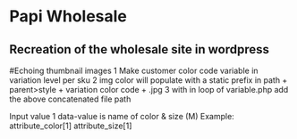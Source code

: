 # Papi Wholesale
## Recreation of the wholesale site in wordpress

#Echoing thumbnail images
1 Make customer color code variable in variation level per sku
2 img color will populate with a static prefix in path + parent>style + variation color code + .jpg
3 with in loop of variable.php add the above concatenated file path

Input value
1 data-value is name of color & size (M)
Example:
attribute_color[1]
attribute_size[1]